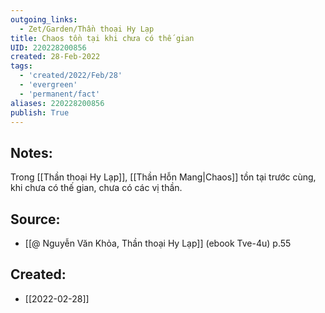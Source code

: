 ```yaml
---
outgoing_links:
  - Zet/Garden/Thần thoại Hy Lạp
title: Chaos tồn tại khi chưa có thế gian
UID: 220228200856
created: 28-Feb-2022
tags:
  - 'created/2022/Feb/28'
  - 'evergreen'
  - 'permanent/fact'
aliases: 220228200856
publish: True
---
```

## Notes:
Trong [[Thần thoại Hy Lạp]], [[Thần Hỗn Mang|Chaos]] tồn tại trước cùng, khi chưa có thế gian, chưa có các vị thần.

## Source:
- [[@ Nguyễn Văn Khỏa, Thần thoại Hy Lạp]] (ebook Tve-4u) p.55

## Created:
- [[2022-02-28]]
